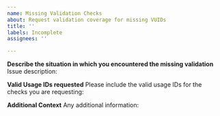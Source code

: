 ```yaml
---
name: Missing Validation Checks
about: Request validation coverage for missing VUIDs
title: ''
labels: Incomplete
assignees: ''

---
```


**Describe the situation in which you encountered the missing validation**
Issue description:

**Valid Usage IDs requested**
Please include the valid usage IDs for the checks you are requesting:

**Additional Context**
Any additional information:
